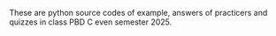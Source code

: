 These are python source codes of example, answers of practicers and quizzes in class PBD C even semester 2025.
